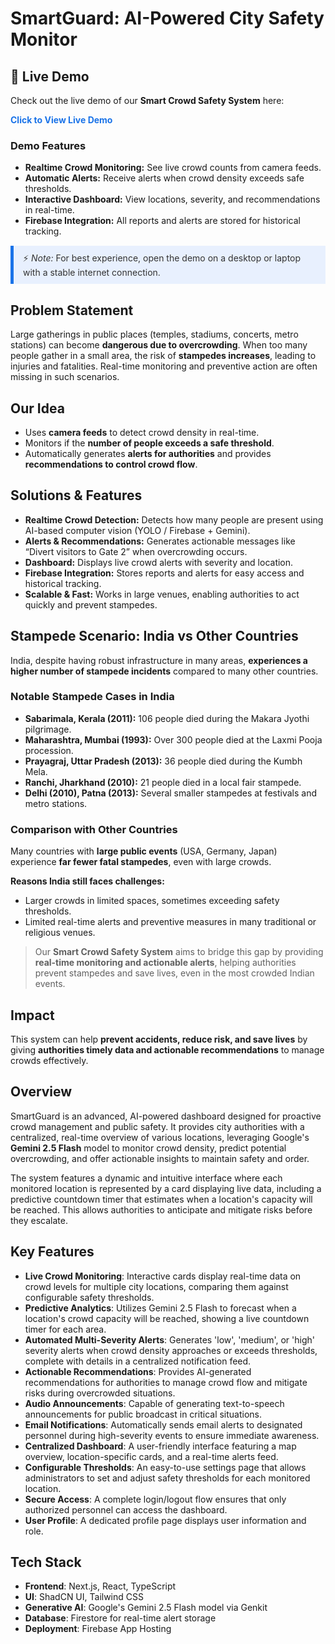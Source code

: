# SmartGuard: AI-Powered City Safety Monitor

<h2>🔗 Live Demo</h2>
<p>Check out the live demo of our <strong>Smart Crowd Safety System</strong> here:</p>

<p><a href="[https://your-demo-link.com](https://studio--studio-3597331857-d1b09.us-central1.hosted.app/)" target="_blank" style="color:#1a73e8; font-weight:bold; text-decoration:none;">Click to View Live Demo</a></p>

<h3>Demo Features</h3>
<ul>
    <li><strong>Realtime Crowd Monitoring:</strong> See live crowd counts from camera feeds.</li>
    <li><strong>Automatic Alerts:</strong> Receive alerts when crowd density exceeds safe thresholds.</li>
    <li><strong>Interactive Dashboard:</strong> View locations, severity, and recommendations in real-time.</li>
    <li><strong>Firebase Integration:</strong> All reports and alerts are stored for historical tracking.</li>
</ul>

<blockquote style="background:#e8f0fe; border-left:5px solid #1a73e8; padding:10px 15px; margin:15px 0; color:#333;">
⚡ <em>Note:</em> For best experience, open the demo on a desktop or laptop with a stable internet connection.
</blockquote>

<h2>Problem Statement</h2>
<p>Large gatherings in public places (temples, stadiums, concerts, metro stations) can become <strong>dangerous due to overcrowding</strong>. When too many people gather in a small area, the risk of <strong>stampedes increases</strong>, leading to injuries and fatalities. Real-time monitoring and preventive action are often missing in such scenarios.</p>

<h2>Our Idea</h2>
<ul>
    <li>Uses <strong>camera feeds</strong> to detect crowd density in real-time.</li>
    <li>Monitors if the <strong>number of people exceeds a safe threshold</strong>.</li>
    <li>Automatically generates <strong>alerts for authorities</strong> and provides <strong>recommendations to control crowd flow</strong>.</li>
</ul>

<h2>Solutions & Features</h2>
<ul>
    <li><strong>Realtime Crowd Detection:</strong> Detects how many people are present using AI-based computer vision (YOLO / Firebase + Gemini).</li>
    <li><strong>Alerts & Recommendations:</strong> Generates actionable messages like “Divert visitors to Gate 2” when overcrowding occurs.</li>
    <li><strong>Dashboard:</strong> Displays live crowd alerts with severity and location.</li>
    <li><strong>Firebase Integration:</strong> Stores reports and alerts for easy access and historical tracking.</li>
    <li><strong>Scalable & Fast:</strong> Works in large venues, enabling authorities to act quickly and prevent stampedes.</li>
</ul>

<h2>Stampede Scenario: India vs Other Countries</h2>
<p>India, despite having robust infrastructure in many areas, <strong>experiences a higher number of stampede incidents</strong> compared to many other countries.</p>

<h3>Notable Stampede Cases in India</h3>
<ul>
    <li><strong>Sabarimala, Kerala (2011):</strong> 106 people died during the Makara Jyothi pilgrimage.</li>
    <li><strong>Maharashtra, Mumbai (1993):</strong> Over 300 people died at the Laxmi Pooja procession.</li>
    <li><strong>Prayagraj, Uttar Pradesh (2013):</strong> 36 people died during the Kumbh Mela.</li>
    <li><strong>Ranchi, Jharkhand (2010):</strong> 21 people died in a local fair stampede.</li>
    <li><strong>Delhi (2010), Patna (2013):</strong> Several smaller stampedes at festivals and metro stations.</li>
</ul>

<h3>Comparison with Other Countries</h3>
<p>Many countries with <strong>large public events</strong> (USA, Germany, Japan) experience <strong>far fewer fatal stampedes</strong>, even with large crowds.</p>
<p><strong>Reasons India still faces challenges:</strong></p>
<ul>
    <li>Larger crowds in limited spaces, sometimes exceeding safety thresholds.</li>
    <li>Limited real-time alerts and preventive measures in many traditional or religious venues.</li>
</ul>

<blockquote>
Our <strong>Smart Crowd Safety System</strong> aims to bridge this gap by providing <strong>real-time monitoring and actionable alerts</strong>, helping authorities prevent stampedes and save lives, even in the most crowded Indian events.
</blockquote>

<h2>Impact</h2>
<p>This system can help <strong>prevent accidents, reduce risk, and save lives</strong> by giving <strong>authorities timely data and actionable recommendations</strong> to manage crowds effectively.</p>

## Overview

SmartGuard is an advanced, AI-powered dashboard designed for proactive crowd management and public safety. It provides city authorities with a centralized, real-time overview of various locations, leveraging Google's **Gemini 2.5 Flash** model to monitor crowd density, predict potential overcrowding, and offer actionable insights to maintain safety and order.

The system features a dynamic and intuitive interface where each monitored location is represented by a card displaying live data, including a predictive countdown timer that estimates when a location's capacity will be reached. This allows authorities to anticipate and mitigate risks before they escalate.

## Key Features

- **Live Crowd Monitoring**: Interactive cards display real-time data on crowd levels for multiple city locations, comparing them against configurable safety thresholds.
- **Predictive Analytics**: Utilizes Gemini 2.5 Flash to forecast when a location's crowd capacity will be reached, showing a live countdown timer for each area.
- **Automated Multi-Severity Alerts**: Generates 'low', 'medium', or 'high' severity alerts when crowd density approaches or exceeds thresholds, complete with details in a centralized notification feed.
- **Actionable Recommendations**: Provides AI-generated recommendations for authorities to manage crowd flow and mitigate risks during overcrowded situations.
- **Audio Announcements**: Capable of generating text-to-speech announcements for public broadcast in critical situations.
- **Email Notifications**: Automatically sends email alerts to designated personnel during high-severity events to ensure immediate awareness.
- **Centralized Dashboard**: A user-friendly interface featuring a map overview, location-specific cards, and a real-time alerts feed.
- **Configurable Thresholds**: An easy-to-use settings page that allows administrators to set and adjust safety thresholds for each monitored location.
- **Secure Access**: A complete login/logout flow ensures that only authorized personnel can access the dashboard.
- **User Profile**: A dedicated profile page displays user information and role.

## Tech Stack

-   **Frontend**: Next.js, React, TypeScript
-   **UI**: ShadCN UI, Tailwind CSS
-   **Generative AI**: Google's Gemini 2.5 Flash model via Genkit
-   **Database**: Firestore for real-time alert storage
-   **Deployment**: Firebase App Hosting
